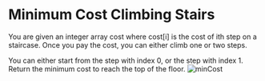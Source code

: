 # Minimum Cost Climbing Stairs

You are given an integer array cost where cost[i] is the cost of ith step on a staircase. Once you pay the cost, you can either climb one or two steps.

You can either start from the step with index 0, or the step with index 1. Return the minimum cost to reach the top of the floor.
![minCost](https://github.com/radixon/UnitTest/assets/59415488/a6031955-fb5f-4a2e-98fc-02e9222eb5ec)

